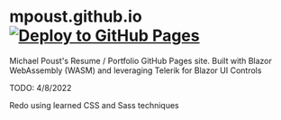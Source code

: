 # mpoust.github.io [![Deploy to GitHub Pages](https://github.com/mpoust/mpoust.github.io/actions/workflows/main.yml/badge.svg?branch=master)](https://github.com/mpoust/mpoust.github.io/actions/workflows/main.yml)

Michael Poust's Resume / Portfolio GitHub Pages site. Built with Blazor WebAssembly (WASM) and leveraging Telerik for Blazor UI Controls

TODO: 4/8/2022

Redo using learned CSS and Sass techniques
